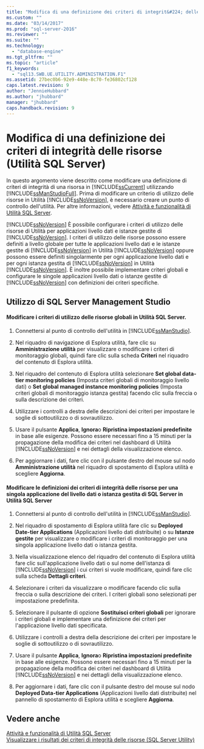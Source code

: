```yaml
---
title: "Modifica di una definizione dei criteri di integrit&#224; delle risorse (Utilit&#224; SQL Server) | Microsoft Docs"
ms.custom: ""
ms.date: "03/14/2017"
ms.prod: "sql-server-2016"
ms.reviewer: ""
ms.suite: ""
ms.technology: 
  - "database-engine"
ms.tgt_pltfrm: ""
ms.topic: "article"
f1_keywords: 
  - "sql13.SWB.UE.UTILITY.ADMINISTRATION.F1"
ms.assetid: 27bec0b6-92e9-448e-8c70-fe36802cf128
caps.latest.revision: 9
author: "JennieHubbard"
ms.author: "jhubbard"
manager: "jhubbard"
caps.handback.revision: 9
---
```

# Modifica di una definizione dei criteri di integrit&#224; delle risorse (Utilit&#224; SQL Server)
  In questo argomento viene descritto come modificare una definizione di criteri di integrità di una risorsa in [!INCLUDE[ssCurrent](../../includes/sscurrent-md.md)] utilizzando [!INCLUDE[ssManStudioFull](../../includes/ssmanstudiofull-md.md)]. Prima di modificare un criterio di utilizzo delle risorse in Utilità [!INCLUDE[ssNoVersion](../../includes/ssnoversion-md.md)], è necessario creare un punto di controllo dell'utilità. Per altre informazioni, vedere [Attività e funzionalità di Utilità SQL Server](../../relational-databases/manage/sql-server-utility-features-and-tasks.md).  
  
 [!INCLUDE[ssNoVersion](../../includes/ssnoversion-md.md)] È possibile configurare i criteri di utilizzo delle risorse di Utilità per applicazioni livello dati e istanze gestite di [!INCLUDE[ssNoVersion](../../includes/ssnoversion-md.md)]. I criteri di utilizzo delle risorse possono essere definiti a livello globale per tutte le applicazioni livello dati e le istanze gestite di [!INCLUDE[ssNoVersion](../../includes/ssnoversion-md.md)] in Utilità [!INCLUDE[ssNoVersion](../../includes/ssnoversion-md.md)] oppure possono essere definiti singolarmente per ogni applicazione livello dati e per ogni istanza gestita di [!INCLUDE[ssNoVersion](../../includes/ssnoversion-md.md)] in Utilità [!INCLUDE[ssNoVersion](../../includes/ssnoversion-md.md)]. È inoltre possibile implementare criteri globali e configurare le singole applicazioni livello dati o istanze gestite di [!INCLUDE[ssNoVersion](../../includes/ssnoversion-md.md)] con definizioni dei criteri specifiche.  
  
##  <a name="SSMSProcedure"></a> Utilizzo di SQL Server Management Studio  
  
#### Modificare i criteri di utilizzo delle risorse globali in Utilità SQL Server.  
  
1.  Connettersi al punto di controllo dell'utilità in [!INCLUDE[ssManStudio](../../includes/ssmanstudio-md.md)].  
  
2.  Nel riquadro di navigazione di Esplora utilità, fare clic su **Amministrazione utilità** per visualizzare o modificare i criteri di monitoraggio globali, quindi fare clic sulla scheda **Criteri** nel riquadro del contenuto di Esplora utilità.  
  
3.  Nel riquadro del contenuto di Esplora utilità selezionare **Set global data-tier monitoring policies** (Imposta criteri globali di monitoraggio livello dati) o **Set global managed instance monitoring policies** (Imposta criteri globali di monitoraggio istanza gestita) facendo clic sulla freccia o sulla descrizione dei criteri.  
  
4.  Utilizzare i controlli a destra delle descrizioni dei criteri per impostare le soglie di sottoutilizzo o di sovrautilizzo.  
  
5.  Usare il pulsante **Applica**, **Ignora**o **Ripristina impostazioni predefinite** in base alle esigenze. Possono essere necessari fino a 15 minuti per la propagazione della modifica dei criteri nel dashboard di Utilità [!INCLUDE[ssNoVersion](../../includes/ssnoversion-md.md)] e nei dettagli della visualizzazione elenco.  
  
6.  Per aggiornare i dati, fare clic con il pulsante destro del mouse sul nodo **Amministrazione utilità** nel riquadro di spostamento di Esplora utilità e scegliere **Aggiorna**.  
  
#### Modificare le definizioni dei criteri di integrità delle risorse per una singola applicazione del livello dati o istanza gestita di SQL Server in Utilità SQL Server  
  
1.  Connettersi al punto di controllo dell'utilità in [!INCLUDE[ssManStudio](../../includes/ssmanstudio-md.md)].  
  
2.  Nel riquadro di spostamento di Esplora utilità fare clic su **Deployed Date-tier Applications** (Applicazioni livello dati distribuite) o su **Istanze gestite** per visualizzare o modificare i criteri di monitoraggio per una singola applicazione livello dati o istanza gestita.  
  
3.  Nella visualizzazione elenco del riquadro del contenuto di Esplora utilità fare clic sull'applicazione livello dati o sul nome dell'istanza di [!INCLUDE[ssNoVersion](../../includes/ssnoversion-md.md)] i cui criteri si vuole modificare, quindi fare clic sulla scheda **Dettagli criteri**.  
  
4.  Selezionare i criteri da visualizzare o modificare facendo clic sulla freccia o sulla descrizione dei criteri. I criteri globali sono selezionati per impostazione predefinita.  
  
5.  Selezionare il pulsante di opzione **Sostituisci criteri globali** per ignorare i criteri globali e implementare una definizione dei criteri per l'applicazione livello dati specificata.  
  
6.  Utilizzare i controlli a destra della descrizione dei criteri per impostare le soglie di sottoutilizzo o di sovrautilizzo.  
  
7.  Usare il pulsante **Applica**, **Ignora**o **Ripristina impostazioni predefinite** in base alle esigenze. Possono essere necessari fino a 15 minuti per la propagazione della modifica dei criteri nel dashboard di Utilità [!INCLUDE[ssNoVersion](../../includes/ssnoversion-md.md)] e nei dettagli della visualizzazione elenco.  
  
8.  Per aggiornare i dati, fare clic con il pulsante destro del mouse sul nodo **Deployed Data-tier Applications** (Applicazioni livello dati distribuite) nel pannello di spostamento di Esplora utilità e scegliere **Aggiorna**.  
  
## Vedere anche  
 [Attività e funzionalità di Utilità SQL Server](../../relational-databases/manage/sql-server-utility-features-and-tasks.md)   
 [Visualizzare i risultati dei criteri di integrità delle risorse &#40;SQL Server Utility&#41;](../../relational-databases/manage/view-resource-health-policy-results-sql-server-utility.md)  
  
  